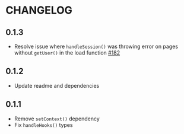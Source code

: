 # CHANGELOG

## 0.1.3

- Resolve issue where `handleSession()` was throwing error on pages without `getUser()` in the load function [#182](https://github.com/pilcrowOnPaper/lucia-auth/issues/182#issuecomment-1296033717)


## 0.1.2

- Update readme and dependencies

## 0.1.1

- Remove `setContext()` dependency
- Fix `handleHooks()` types
